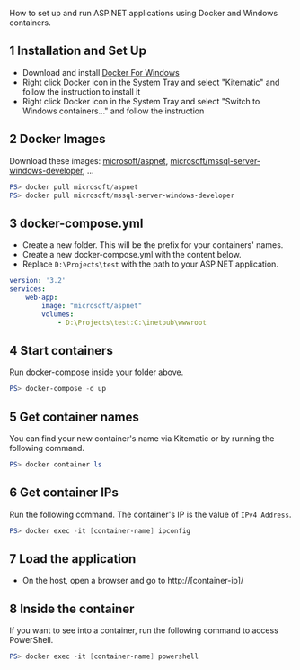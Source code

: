 How to set up and run ASP.NET applications using Docker and Windows containers.

## 1 Installation and Set Up
- Download and install [Docker For Windows](https://store.docker.com/editions/community/docker-ce-desktop-windows)
- Right click Docker icon in the System Tray and select "Kitematic" and follow the instruction to install it
- Right click Docker icon in the System Tray and select "Switch to Windows containers..." and follow the instruction

## 2 Docker Images
Download these images: [microsoft/aspnet](https://hub.docker.com/r/microsoft/aspnet/), [microsoft/mssql-server-windows-developer](https://hub.docker.com/r/microsoft/mssql-server-windows-developer/), ...
```PowerShell
PS> docker pull microsoft/aspnet
PS> docker pull microsoft/mssql-server-windows-developer
```


## 3 docker-compose.yml
- Create a new folder.  This will be the prefix for your containers' names.
- Create a new docker-compose.yml with the content below.
- Replace `D:\Projects\test` with the path to your ASP.NET application.
```yml
version: '3.2'
services:
    web-app:
        image: "microsoft/aspnet"
        volumes:
            - D:\Projects\test:C:\inetpub\wwwroot
```

## 4 Start containers
Run docker-compose inside your folder above.
```PowerShell
PS> docker-compose -d up
```

## 5 Get container names
You can find your new container's name via Kitematic or by running the following command.
```PowerShell
PS> docker container ls
```
    
## 6 Get container IPs
Run the following command.  The container's IP is the value of `IPv4 Address`.
```PowerShell
PS> docker exec -it [container-name] ipconfig
```

## 7 Load the application
- On the host, open a browser and go to http://[container-ip]/

## 8 Inside the container
If you want to see into a container, run the following command to access PowerShell.
```PowerShell
PS> docker exec -it [container-name] powershell
```
